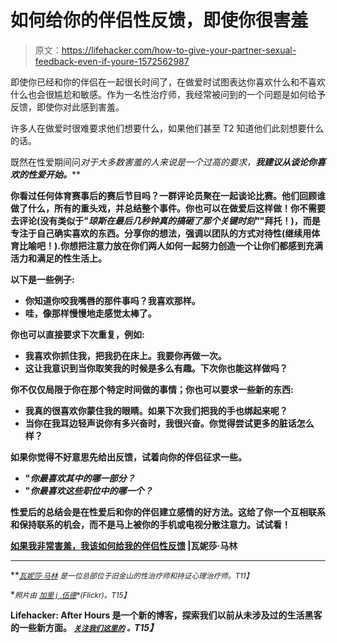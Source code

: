 # 如何给你的伴侣性反馈，即使你很害羞

> 原文：<https://lifehacker.com/how-to-give-your-partner-sexual-feedback-even-if-youre-1572562987>

即使你已经和你的伴侣在一起很长时间了，在做爱时试图表达你喜欢什么和不喜欢什么也会很尴尬和敏感。作为一名性治疗师，我经常被问到的一个问题是如何给予反馈，即使你对此感到害羞。



许多人在做爱时很难要求他们想要什么，如果他们甚至 T2 知道他们此刻想要什么的话。

既然在性爱期间问*对于大多数害羞的人来说是一个过高的要求，**我建议从谈论你喜欢的******性爱开始。*****

**你看过任何体育赛事后的赛后节目吗？一群评论员聚在一起谈论比赛。他们回顾谁做了什么，所有的重头戏，并总结整个事件。你也可以在做爱后这样做！你不需要去评论(没有类似于"*琼斯在最后几秒钟真的搞砸了那个关键时刻"*"拜托！)，而是专注于自己确实喜欢的东西。**分享你的想法，强调以团队的方式对待性**(继续用体育比喻吧！).你想把注意力放在你们两人如何一起努力创造一个让你们都感到充满活力和满足的性生活上。**

**以下是一些例子:**

*   **你知道你咬我嘴唇的那件事吗？我喜欢那样。**
*   **哇，像那样慢慢地走感觉太棒了。**

**你也可以直接要求下次重复，例如:**

*   **我喜欢你抓住我，把我扔在床上。我要你再做一次。**
*   **这让我意识到当你取笑我的时候是多么有趣。下次你也能这样做吗？**

**你不仅仅局限于你在那个特定时间做的事情；你也可以要求一些新的东西:**

*   **我真的很喜欢你蒙住我的眼睛。如果下次我们把我的手也绑起来呢？**
*   **当你在我耳边轻声说你有多兴奋时，我很兴奋。你觉得尝试更多的脏话怎么样？**

**如果你觉得不好意思先给出反馈，试着向你的伴侣征求一些。**

*   **"*你最喜欢其中的哪一部分？***
*   **"*你最喜欢这些职位中的哪一个？***

**性爱后的总结会是在性爱后和你的伴侣建立感情的好方法。这给了你一个互相联系和保持联系的机会，而不是马上被你的手机或电视分散注意力。试试看！**

**[如果我非常害羞，我该如何给我的伴侣性反馈](http://vmtherapy.com/2014/05/readers-request-fridays-how-do-i-give-my-partner-feedback-if-im-super-shy/) |瓦妮莎·马林**

* * *

**[<small>*瓦妮莎·马林*</small>](http://vmtherapy.com/) <small>*是一位总部位于旧金山的性治疗师和持证心理治疗师。*T11】</small>**

**<small>*照片由*</small> [<small>*加里 j .伍德*</small>](https://www.flickr.com/photos/garyjwood/6827707428)<small>*(Flickr)。*T15】</small>**

**Lifehacker: After Hours 是一个新的博客，探索我们以前从未涉及过的生活黑客的一些新方面。 [*<small>关注我们这里的</small>*](https://twitter.com/LHAfterHours) *<small>。</small>T15】***